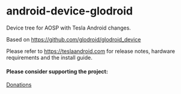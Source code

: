# android-device-glodroid
Device tree for AOSP with Tesla Android changes.

Based on https://github.com/glodroid/glodroid_device

Please refer to https://teslaandroid.com for release notes, hardware requirements and the install guide.

#### Please consider supporting the project: 

[Donations](https://teslaandroid.com/donations)
